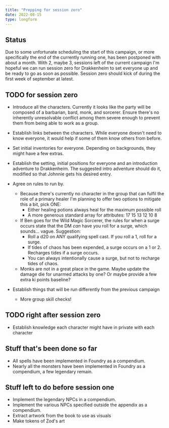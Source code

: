 ```yaml
---
title: "Prepping for session zero"
date: 2022-08-15
type: longform
---
```


## Status

Due to some unfortunate scheduling the start of this campaign, or more specifically the end of the
currently running one, has been postponed with about a month. With 2, maybe 3, sessions left of the
current campaign I'm hopeful we can run session zero for Drakkenheim to set everyone up and be ready
to go as soon as possible. Session zero should kick of during the first week of september at latest.

## TODO for session zero

- Introduce all the characters. Currently it looks like the party will be composed of a barbarian,
  bard, monk, and sorcerer. Ensure there's no inherently unresolvable conflict among them severe
  enough to prevent them from being able to work as a group.

- Establish links between the characters. While everyone doesn't need to know everyone, it would
  help if some of them know others from before.

- Set initial inventories for everyone. Depending on backgrounds, they might have a few extras.

- Establish the setting, initial positions for everyone and an introduction adventure to
  Drakkenheim. The suggested intro adventure should do it, modified so that Johnnie gets his desired
  entry.

- Agree on rules to run by.
  - Because there's currently no character in the group that can fulfil the role of a primary healer
    I'm planning to offer two options to mitigate this a bit, pick ONE:
    - Either healing potions always heal for the maximum possible roll
    - A more generous standard array for attributes: 17 15 13 12 10 8
  - If Ben goes for the Wild Magic Sorcerer, the rules for when a surge occurs state that the DM
    *can* have you roll for a surge, which sounds... vague. Suggestion:
    - Roll a d20 on ANY qualifying spell cast. If you roll a 1, roll for a surge.
    - If tides of chaos has been expended, a surge occurs on a 1 or 2. Recharges tides if a surge
      occurs.
    - You can always intentionally cause a surge, but not to recharge tides of chaos.
  - Monks are not in a great place in the game. Maybe update the damage die for unarmed attacks by
    one? Or maybe provide a few extra ki points baseline?

- Establish things that will be run differently from the previous campaign
  - More group skill checks!

## TODO right after session zero

- Establish knowledge each character might have in private with each character

## Stuff that's been done so far

- All spells have been implemented in Foundry as a compendium.
- Nearly all the monsters have been implemented in Foundry as a compendium, a few legendary remain.

## Stuff left to do before session one

- Implement the legendary NPCs in a compendium.
- Implement the various NPCs specified outside the appendix as a compendium.
- Extract artwork from the book to use as visuals
- Make tokens of Zod's art
